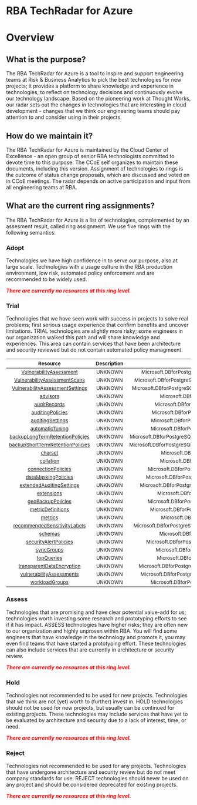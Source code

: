 
RBA TechRadar for Azure
=======================

# Overview

## What is the purpose?


The RBA TechRadar for Azure is a tool to inspire and support engineering teams at Risk & Business Analytics to pick the best technologies for new projects; it provides a platform to share knowledge and experience in technologies, to reflect on technology decisions and continuously evolve our technology landscape.  Based on the pioneering work at Thought Works, our radar sets out the changes in technologies that are interesting in cloud development - changes that we think our engineering teams should pay attention to and consider using in their projects.
## How do we maintain it?


The RBA TechRadar for Azure is maintained by the Cloud Center of Excellence - an open group of senior RBA technologists committed to devote time to this purpose.  The CCoE self organizes to maintain these documents, including this version.  Assignment of technologies to rings is the outcome of status change proposals, which are discussed and voted on in CCoE meetings.  The radar depends on active participation and input from all engineering teams at RBA.
## What are the current ring assignments?


The RBA TechRadar for Azure is a list of technologies, complemented by an assesment result, called ring assignment.  We use five rings with the following semantics:
### Adopt


Technologies we have high confidence in to serve our purpose, also at large scale.  Technologies with a usage culture in the RBA production environment, low risk, automated policy enforcement and are recommended to be widely used.  
  
***<font color="red"> There are currently no resources at this ring level. </font>***
### Trial


Technologies that we have seen work with success in projects to solve real problems;  first serious usage experience that confirm benefits and uncover limitations.  TRIAL technologies are slightly more risky; some engineers in our organization walked this path and will share knowledge and experiences.  This area can contain services that have been architecture and security reviewed but do not contain automated policy managmeent.  

|<sub>Resource</sub>|<sub>Description</sub>|<sub>Path</sub>|<sub>Status</sub>|
| :---: | :---: | :---: | :---: |
|<sub>[VulnerabilityAssessment](https://github.com/openrba/python-azure-techradar/tree/master/Microsoft.DBforPostgreSQL/servers/databases/VulnerabilityAssessment)</sub>|<sub>UNKNOWN</sub>|<sub>Microsoft.DBforPostgreSQL/servers/databases/VulnerabilityAssessment</sub>|<sub>TRIAL</sub>|
|<sub>[VulnerabilityAssessmentScans](https://github.com/openrba/python-azure-techradar/tree/master/Microsoft.DBforPostgreSQL/servers/databases/VulnerabilityAssessmentScans)</sub>|<sub>UNKNOWN</sub>|<sub>Microsoft.DBforPostgreSQL/servers/databases/VulnerabilityAssessmentScans</sub>|<sub>TRIAL</sub>|
|<sub>[VulnerabilityAssessmentSettings](https://github.com/openrba/python-azure-techradar/tree/master/Microsoft.DBforPostgreSQL/servers/databases/VulnerabilityAssessmentSettings)</sub>|<sub>UNKNOWN</sub>|<sub>Microsoft.DBforPostgreSQL/servers/databases/VulnerabilityAssessmentSettings</sub>|<sub>TRIAL</sub>|
|<sub>[advisors](https://github.com/openrba/python-azure-techradar/tree/master/Microsoft.DBforPostgreSQL/servers/databases/advisors)</sub>|<sub>UNKNOWN</sub>|<sub>Microsoft.DBforPostgreSQL/servers/databases/advisors</sub>|<sub>TRIAL</sub>|
|<sub>[auditRecords](https://github.com/openrba/python-azure-techradar/tree/master/Microsoft.DBforPostgreSQL/servers/databases/auditRecords)</sub>|<sub>UNKNOWN</sub>|<sub>Microsoft.DBforPostgreSQL/servers/databases/auditRecords</sub>|<sub>TRIAL</sub>|
|<sub>[auditingPolicies](https://github.com/openrba/python-azure-techradar/tree/master/Microsoft.DBforPostgreSQL/servers/databases/auditingPolicies)</sub>|<sub>UNKNOWN</sub>|<sub>Microsoft.DBforPostgreSQL/servers/databases/auditingPolicies</sub>|<sub>TRIAL</sub>|
|<sub>[auditingSettings](https://github.com/openrba/python-azure-techradar/tree/master/Microsoft.DBforPostgreSQL/servers/databases/auditingSettings)</sub>|<sub>UNKNOWN</sub>|<sub>Microsoft.DBforPostgreSQL/servers/databases/auditingSettings</sub>|<sub>TRIAL</sub>|
|<sub>[automaticTuning](https://github.com/openrba/python-azure-techradar/tree/master/Microsoft.DBforPostgreSQL/servers/databases/automaticTuning)</sub>|<sub>UNKNOWN</sub>|<sub>Microsoft.DBforPostgreSQL/servers/databases/automaticTuning</sub>|<sub>TRIAL</sub>|
|<sub>[backupLongTermRetentionPolicies](https://github.com/openrba/python-azure-techradar/tree/master/Microsoft.DBforPostgreSQL/servers/databases/backupLongTermRetentionPolicies)</sub>|<sub>UNKNOWN</sub>|<sub>Microsoft.DBforPostgreSQL/servers/databases/backupLongTermRetentionPolicies</sub>|<sub>TRIAL</sub>|
|<sub>[backupShortTermRetentionPolicies](https://github.com/openrba/python-azure-techradar/tree/master/Microsoft.DBforPostgreSQL/servers/databases/backupShortTermRetentionPolicies)</sub>|<sub>UNKNOWN</sub>|<sub>Microsoft.DBforPostgreSQL/servers/databases/backupShortTermRetentionPolicies</sub>|<sub>TRIAL</sub>|
|<sub>[charset](https://github.com/openrba/python-azure-techradar/tree/master/Microsoft.DBforPostgreSQL/servers/databases/charset)</sub>|<sub>UNKNOWN</sub>|<sub>Microsoft.DBforPostgreSQL/servers/databases/charset</sub>|<sub>TRIAL</sub>|
|<sub>[collation](https://github.com/openrba/python-azure-techradar/tree/master/Microsoft.DBforPostgreSQL/servers/databases/collation)</sub>|<sub>UNKNOWN</sub>|<sub>Microsoft.DBforPostgreSQL/servers/databases/collation</sub>|<sub>TRIAL</sub>|
|<sub>[connectionPolicies](https://github.com/openrba/python-azure-techradar/tree/master/Microsoft.DBforPostgreSQL/servers/databases/connectionPolicies)</sub>|<sub>UNKNOWN</sub>|<sub>Microsoft.DBforPostgreSQL/servers/databases/connectionPolicies</sub>|<sub>TRIAL</sub>|
|<sub>[dataMaskingPolicies](https://github.com/openrba/python-azure-techradar/tree/master/Microsoft.DBforPostgreSQL/servers/databases/dataMaskingPolicies)</sub>|<sub>UNKNOWN</sub>|<sub>Microsoft.DBforPostgreSQL/servers/databases/dataMaskingPolicies</sub>|<sub>TRIAL</sub>|
|<sub>[extendedAuditingSettings](https://github.com/openrba/python-azure-techradar/tree/master/Microsoft.DBforPostgreSQL/servers/databases/extendedAuditingSettings)</sub>|<sub>UNKNOWN</sub>|<sub>Microsoft.DBforPostgreSQL/servers/databases/extendedAuditingSettings</sub>|<sub>TRIAL</sub>|
|<sub>[extensions](https://github.com/openrba/python-azure-techradar/tree/master/Microsoft.DBforPostgreSQL/servers/databases/extensions)</sub>|<sub>UNKNOWN</sub>|<sub>Microsoft.DBforPostgreSQL/servers/databases/extensions</sub>|<sub>TRIAL</sub>|
|<sub>[geoBackupPolicies](https://github.com/openrba/python-azure-techradar/tree/master/Microsoft.DBforPostgreSQL/servers/databases/geoBackupPolicies)</sub>|<sub>UNKNOWN</sub>|<sub>Microsoft.DBforPostgreSQL/servers/databases/geoBackupPolicies</sub>|<sub>TRIAL</sub>|
|<sub>[metricDefinitions](https://github.com/openrba/python-azure-techradar/tree/master/Microsoft.DBforPostgreSQL/servers/databases/metricDefinitions)</sub>|<sub>UNKNOWN</sub>|<sub>Microsoft.DBforPostgreSQL/servers/databases/metricDefinitions</sub>|<sub>TRIAL</sub>|
|<sub>[metrics](https://github.com/openrba/python-azure-techradar/tree/master/Microsoft.DBforPostgreSQL/servers/databases/metrics)</sub>|<sub>UNKNOWN</sub>|<sub>Microsoft.DBforPostgreSQL/servers/databases/metrics</sub>|<sub>TRIAL</sub>|
|<sub>[recommendedSensitivityLabels](https://github.com/openrba/python-azure-techradar/tree/master/Microsoft.DBforPostgreSQL/servers/databases/recommendedSensitivityLabels)</sub>|<sub>UNKNOWN</sub>|<sub>Microsoft.DBforPostgreSQL/servers/databases/recommendedSensitivityLabels</sub>|<sub>TRIAL</sub>|
|<sub>[schemas](https://github.com/openrba/python-azure-techradar/tree/master/Microsoft.DBforPostgreSQL/servers/databases/schemas)</sub>|<sub>UNKNOWN</sub>|<sub>Microsoft.DBforPostgreSQL/servers/databases/schemas</sub>|<sub>TRIAL</sub>|
|<sub>[securityAlertPolicies](https://github.com/openrba/python-azure-techradar/tree/master/Microsoft.DBforPostgreSQL/servers/databases/securityAlertPolicies)</sub>|<sub>UNKNOWN</sub>|<sub>Microsoft.DBforPostgreSQL/servers/databases/securityAlertPolicies</sub>|<sub>TRIAL</sub>|
|<sub>[syncGroups](https://github.com/openrba/python-azure-techradar/tree/master/Microsoft.DBforPostgreSQL/servers/databases/syncGroups)</sub>|<sub>UNKNOWN</sub>|<sub>Microsoft.DBforPostgreSQL/servers/databases/syncGroups</sub>|<sub>TRIAL</sub>|
|<sub>[topQueries](https://github.com/openrba/python-azure-techradar/tree/master/Microsoft.DBforPostgreSQL/servers/databases/topQueries)</sub>|<sub>UNKNOWN</sub>|<sub>Microsoft.DBforPostgreSQL/servers/databases/topQueries</sub>|<sub>TRIAL</sub>|
|<sub>[transparentDataEncryption](https://github.com/openrba/python-azure-techradar/tree/master/Microsoft.DBforPostgreSQL/servers/databases/transparentDataEncryption)</sub>|<sub>UNKNOWN</sub>|<sub>Microsoft.DBforPostgreSQL/servers/databases/transparentDataEncryption</sub>|<sub>TRIAL</sub>|
|<sub>[vulnerabilityAssessments](https://github.com/openrba/python-azure-techradar/tree/master/Microsoft.DBforPostgreSQL/servers/databases/vulnerabilityAssessments)</sub>|<sub>UNKNOWN</sub>|<sub>Microsoft.DBforPostgreSQL/servers/databases/vulnerabilityAssessments</sub>|<sub>TRIAL</sub>|
|<sub>[workloadGroups](https://github.com/openrba/python-azure-techradar/tree/master/Microsoft.DBforPostgreSQL/servers/databases/workloadGroups)</sub>|<sub>UNKNOWN</sub>|<sub>Microsoft.DBforPostgreSQL/servers/databases/workloadGroups</sub>|<sub>TRIAL</sub>|

### Assess


Technologies that are promising and have clear potential value-add for us; technologies worth investing some research and prototyping efforts to see if it has impact.  ASSESS technologies have higher risks;  they are often new to our organization and highly unproven within RBA.  You will find some engineers that have knowledge in the technology and promote it, you may even find teams that have started a prototyping effort.  These technologies can also include services that are currently in architecture or security review.  
  
***<font color="red"> There are currently no resources at this ring level. </font>***
### Hold


Technologies not recommended to be used for new projects. Technologies that we think are not (yet) worth to (further) invest in.  HOLD technologies should not be used for new projects, but usually can be continued for existing projects.  These technologies may include services that have yet to be evaluated by architecture and security due to a lack of interest, time, or need.  
  
***<font color="red"> There are currently no resources at this ring level. </font>***
### Reject


Technologies not recommended to be used for any projects. Technologies that have undergone architecture and security review but do not meet company standards for use.  REJECT technologies should never be used on any project and should be considered deprecated for existing projects.  
  
***<font color="red"> There are currently no resources at this ring level. </font>***